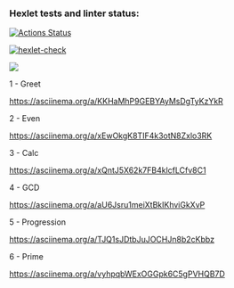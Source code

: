 ### Hexlet tests and linter status:
[![Actions Status](https://github.com/liamesskela/java-project-lvl1/workflows/hexlet-check/badge.svg)](https://github.com/liamesskela/java-project-lvl1/actions)

[![hexlet-check](https://github.com/liamesskela/java-project-lvl1/actions/workflows/hexlet-check.yml/badge.svg)](https://github.com/liamesskela/java-project-lvl1/actions/workflows/hexlet-check.yml)

<a href="https://codeclimate.com/github/liamesskela/java-project-lvl1/maintainability"><img src="https://api.codeclimate.com/v1/badges/7f2f9313f99852fdb7f2/maintainability" /></a>

1 - Greet 

https://asciinema.org/a/KKHaMhP9GEBYAyMsDgTyKzYkR

2 - Even

https://asciinema.org/a/xEwOkgK8TIF4k3otN8Zxlo3RK

3 - Calc

https://asciinema.org/a/xQntJ5X62k7FB4klcfLCfv8C1

4 - GCD

https://asciinema.org/a/aU6Jsru1meiXtBkIKhviGkXvP

5 - Progression

https://asciinema.org/a/TJQ1sJDtbJuJOCHJn8b2cKbbz

6 - Prime

https://asciinema.org/a/vyhpqbWExOGGpk6C5gPVHQB7D

